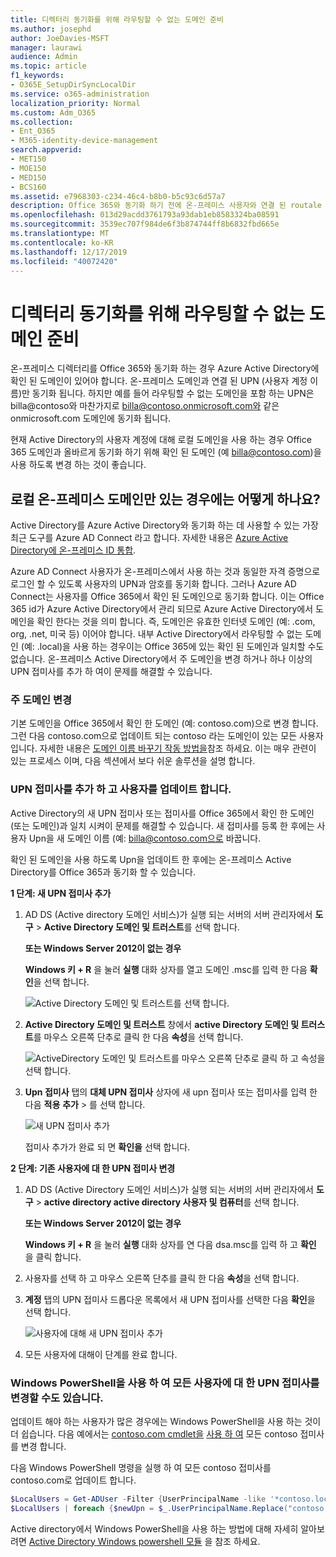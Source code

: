 ```yaml
---
title: 디렉터리 동기화를 위해 라우팅할 수 없는 도메인 준비
ms.author: josephd
author: JoeDavies-MSFT
manager: laurawi
audience: Admin
ms.topic: article
f1_keywords:
- O365E_SetupDirSyncLocalDir
ms.service: o365-administration
localization_priority: Normal
ms.custom: Adm_O365
ms.collection:
- Ent_O365
- M365-identity-device-management
search.appverid:
- MET150
- MOE150
- MED150
- BCS160
ms.assetid: e7968303-c234-46c4-b8b0-b5c93c6d57a7
description: Office 365와 동기화 하기 전에 온-프레미스 사용자와 연결 된 routale 도메인이 있는 경우 수행 해야 하는 작업에 대해 알아봅니다.
ms.openlocfilehash: 013d29acdd3761793a93dab1eb8583324ba08591
ms.sourcegitcommit: 3539ec707f984de6f3b874744ff8b6832fbd665e
ms.translationtype: MT
ms.contentlocale: ko-KR
ms.lasthandoff: 12/17/2019
ms.locfileid: "40072420"
---
```

# <a name="prepare-a-non-routable-domain-for-directory-synchronization"></a>디렉터리 동기화를 위해 라우팅할 수 없는 도메인 준비
온-프레미스 디렉터리를 Office 365와 동기화 하는 경우 Azure Active Directory에 확인 된 도메인이 있어야 합니다. 온-프레미스 도메인과 연결 된 UPN (사용자 계정 이름)만 동기화 됩니다. 하지만 예를 들어 라우팅할 수 없는 도메인을 포함 하는 UPN은 billa@contoso와 마찬가지로 billa@contoso.onmicrosoft.com와 같은 onmicrosoft.com 도메인에 동기화 됩니다. 

현재 Active Directory의 사용자 계정에 대해 로컬 도메인을 사용 하는 경우 Office 365 도메인과 올바르게 동기화 하기 위해 확인 된 도메인 (예 billa@contoso.com)을 사용 하도록 변경 하는 것이 좋습니다.
  
## <a name="what-if-i-only-have-a-local-on-premises-domain"></a>로컬 온-프레미스 도메인만 있는 경우에는 어떻게 하나요?

Active Directory를 Azure Active Directory와 동기화 하는 데 사용할 수 있는 가장 최근 도구를 Azure AD Connect 라고 합니다. 자세한 내용은 [Azure Active Directory에 온-프레미스 ID 통합](https://docs.microsoft.com/azure/architecture/reference-architectures/identity/azure-ad).
  
Azure AD Connect 사용자가 온-프레미스에서 사용 하는 것과 동일한 자격 증명으로 로그인 할 수 있도록 사용자의 UPN과 암호를 동기화 합니다. 그러나 Azure AD Connect는 사용자를 Office 365에서 확인 된 도메인으로 동기화 합니다. 이는 Office 365 id가 Azure Active Directory에서 관리 되므로 Azure Active Directory에서 도메인을 확인 한다는 것을 의미 합니다. 즉, 도메인은 유효한 인터넷 도메인 (예: .com, org, .net, 미국 등) 이어야 합니다. 내부 Active Directory에서 라우팅할 수 없는 도메인 (예: .local)을 사용 하는 경우이는 Office 365에 있는 확인 된 도메인과 일치할 수도 없습니다. 온-프레미스 Active Directory에서 주 도메인을 변경 하거나 하나 이상의 UPN 접미사를 추가 하 여이 문제를 해결할 수 있습니다.
  
### <a name="change-your-primary-domain"></a>**주 도메인 변경**

기본 도메인을 Office 365에서 확인 한 도메인 (예: contoso.com)으로 변경 합니다. 그런 다음 contoso.com으로 업데이트 되는 contoso 라는 도메인이 있는 모든 사용자입니다. 자세한 내용은 [도메인 이름 바꾸기 작동 방법을](https://go.microsoft.com/fwlink/p/?LinkId=624174)참조 하세요. 이는 매우 관련이 있는 프로세스 이며, 다음 섹션에서 보다 쉬운 솔루션을 설명 합니다.
  
### <a name="add-upn-suffixes-and-update-your-users-to-them"></a>**UPN 접미사를 추가 하 고 사용자를 업데이트 합니다.**

Active Directory의 새 UPN 접미사 또는 접미사를 Office 365에서 확인 한 도메인 (또는 도메인)과 일치 시켜이 문제를 해결할 수 있습니다. 새 접미사를 등록 한 후에는 사용자 Upn을 새 도메인 이름 (예: billa@contoso.com으로 바꿉니다.
  
확인 된 도메인을 사용 하도록 Upn을 업데이트 한 후에는 온-프레미스 Active Directory를 Office 365과 동기화 할 수 있습니다.
  
 **1 단계: 새 UPN 접미사 추가**
  
1. AD DS (Active directory 도메인 서비스)가 실행 되는 서버의 서버 관리자에서 **도구** \> **Active Directory 도메인 및 트러스트**를 선택 합니다.
    
    **또는 Windows Server 2012이 없는 경우**
    
    **Windows 키 + R** 을 눌러 **실행** 대화 상자를 열고 도메인 .msc를 입력 한 다음 **확인**을 선택 합니다.
    
    ![Active Directory 도메인 및 트러스트를 선택 합니다.](media/46b6e007-9741-44af-8517-6f682e0ac974.png)
  
2. **Active Directory 도메인 및 트러스트** 창에서 **active Directory 도메인 및 트러스트**를 마우스 오른쪽 단추로 클릭 한 다음 **속성**을 선택 합니다.
    
    ![ActiveDirectory 도메인 및 트러스트를 마우스 오른쪽 단추로 클릭 하 고 속성을 선택 합니다.](media/39d20812-ffb5-4ba9-8d7b-477377ac360d.png)
  
3. **Upn 접미사** 탭의 **대체 UPN 접미사** 상자에 새 upn 접미사 또는 접미사를 입력 한 다음 **적용** **추가** \> 를 선택 합니다.
    
    ![새 UPN 접미사 추가](media/a4aaf919-7adf-469a-b93f-83ef284c0915.PNG)
  
    접미사 추가가 완료 되 면 **확인을** 선택 합니다. 
    
 **2 단계: 기존 사용자에 대 한 UPN 접미사 변경**
  
1. AD DS (Active Directory 도메인 서비스)가 실행 되는 서버의 서버 관리자에서 **도구** \> **active directory active directory 사용자 및 컴퓨터**를 선택 합니다.
    
    **또는 Windows Server 2012이 없는 경우**
    
    **Windows 키 + R** 을 눌러 **실행** 대화 상자를 연 다음 dsa.msc를 입력 하 고 **확인** 을 클릭 합니다.
    
2. 사용자를 선택 하 고 마우스 오른쪽 단추를 클릭 한 다음 **속성**을 선택 합니다.
    
3. **계정** 탭의 UPN 접미사 드롭다운 목록에서 새 UPN 접미사를 선택한 다음 **확인**을 선택 합니다.
    
    ![사용자에 대해 새 UPN 접미사 추가](media/54876751-49f0-48cc-b864-2623c4835563.png)
  
4. 모든 사용자에 대해이 단계를 완료 합니다.
    
   
### <a name="you-can-also-use-windows-powershell-to-change-the-upn-suffix-for-all-users"></a>**Windows PowerShell을 사용 하 여 모든 사용자에 대 한 UPN 접미사를 변경할 수도 있습니다.**

업데이트 해야 하는 사용자가 많은 경우에는 Windows PowerShell을 사용 하는 것이 더 쉽습니다. 다음 예에서는 [contoso.com cmdlet을](https://go.microsoft.com/fwlink/p/?LinkId=624312) [사용 하 여](https://go.microsoft.com/fwlink/p/?LinkId=624313) 모든 contoso 접미사를 변경 합니다. 

다음 Windows PowerShell 명령을 실행 하 여 모든 contoso 접미사를 contoso.com로 업데이트 합니다.
    
  ```powershell
  $LocalUsers = Get-ADUser -Filter {UserPrincipalName -like '*contoso.local'} -Properties userPrincipalName -ResultSetSize $null
  $LocalUsers | foreach {$newUpn = $_.UserPrincipalName.Replace("contoso.local","contoso.com"); $_ | Set-ADUser -UserPrincipalName $newUpn}
  ```

Active directory에서 Windows PowerShell을 사용 하는 방법에 대해 자세히 알아보려면 [Active Directory Windows powershell 모듈](https://go.microsoft.com/fwlink/p/?LinkId=624314) 을 참조 하세요. 

